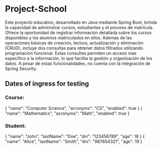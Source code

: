 # Project-School
Este proyecto educativo, desarrollado en Java mediante Spring Boot, brinda la capacidad de administrar cursos, estudiantes y el proceso de matrícula. Ofrece la oportunidad de registrar información detallada sobre los cursos disponibles y los alumnos matriculados en ellos. Además de las operaciones básicas de creación, lectura, actualización y eliminación (CRUD), incluye dos consultas para obtener datos filtrados utilizando programación funcional. Estas consultas permiten un acceso más específico a la información, lo que facilita la gestión y organización de los datos. A pesar de estas funcionalidades, no cuenta con la integración de Spring Security.
## Dates of ingress for testing
### Course: 
{
  "name": "Computer Science",
  "acronyms": "CS",
  "enabled": true
}
{
  "name": "Mathematics",
  "acronyms": "Math",
  "enabled": true
}
### Student:
{
  "name": "John",
  "lastName": "Doe",
  "dni": "123456789",
  "age": 18
}
{
  "name": "Alice",
  "lastName": "Smith",
  "dni": "987654321",
  "age": 19
}


 
